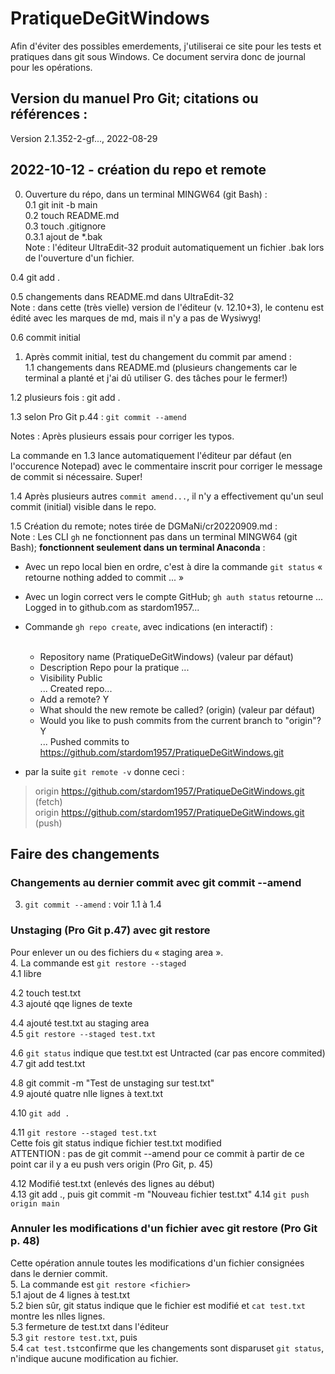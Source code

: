 # PratiqueDeGitWindows
Afin d'éviter des possibles emerdements, j'utiliserai ce site pour les tests et pratiques dans git sous Windows. Ce document servira donc de journal pour les opérations.

## Version du manuel Pro Git; citations ou références :
Version 2.1.352-2-gf..., 2022-08-29

## 2022-10-12 - création du repo et remote
0. Ouverture du répo, dans un terminal MINGW64 (git Bash) :<br>
 0.1 git init -b main<br>
 0.2 touch README.md<br>
 0.3 touch .gitignore<br>
  0.3.1 ajout de *.bak<br>
  Note : l'éditeur UltraEdit-32 produit automatiquement un fichier .bak lors de l'ouverture d'un fichier.<br>
  
 0.4 git add .<br>
 
 0.5 changements dans README.md dans UltraEdit-32<br>
 Note : dans cette (très vielle) version de l'éditeur (v. 12.10+3),  le contenu est édité avec les marques de md, mais il n'y a pas de Wysiwyg!<br>
 
 0.6 commit initial<br>

1. Après commit initial, test du changement du commit par amend :<br>
 1.1 changements dans README.md (plusieurs changements car le terminal a planté et j'ai dû utiliser G. des tâches pour le fermer!)<br>
 
 1.2 plusieurs fois : git add .<br>
 
 1.3 selon Pro Git p.44 : ```git commit --amend```<br>

  Notes :
  Après plusieurs essais pour corriger les typos.<br>
       
  La commande en 1.3 lance automatiquement l'éditeur par défaut (en l'occurence Notepad) avec le commentaire inscrit pour corriger le message de commit si nécessaire. Super!<br>

  1.4 Après plusieurs autres ```commit amend...```, il n'y a effectivement qu'un seul commit (initial) visible dans le repo.<br>
    
  1.5 Création du remote; notes tirée de DGMaNi/cr20220909.md :<br>
  Note : Les CLI ```gh``` ne fonctionnent pas dans un terminal MINGW64 (git Bash); **fonctionnent seulement dans un terminal Anaconda** :<br>
* Avec un repo local bien en ordre, c'est à dire la commande ```git status``` « retourne nothing added to commit ... »<br>
* Avec un login correct vers le compte GitHub; ```gh auth status``` retourne
... Logged in to github.com as stardom1957...

* Commande ```gh repo create```, avec indications (en interactif) :<br><br>
  - Repository name (PratiqueDeGitWindows) (valeur par défaut)<br>
  - Description Repo pour la pratique ...<br>
  - Visibility Public<br>
    ... Created repo...<br>
  - Add a remote? Y<br>
  - What should the new remote be called? (origin) (valeur par défaut)<br>
  - Would you like to push commits from the current branch to "origin"? Y<br>
    ... Pushed commits to https://github.com/stardom1957/PratiqueDeGitWindows.git<br>

* par la suite ```git remote -v``` donne ceci :<br>
>origin  https://github.com/stardom1957/PratiqueDeGitWindows.git (fetch)<br>
>origin  https://github.com/stardom1957/PratiqueDeGitWindows.git (push)<br>


## Faire des changements
### Changements au dernier commit avec git commit --amend
3. ```git commit --amend``` : voir 1.1 à 1.4<br>
 
### Unstaging (Pro Git p.47) avec git restore
Pour enlever un ou des fichiers du « staging area ».<br>
4. La commande est ```git restore --staged```<br>
 4.1 libre<br>
  
 4.2 touch test.txt<br>
 4.3 ajouté qqe lignes de texte<br>
  
 4.4 ajouté test.txt au staging area<br>
 4.5 ```git restore --staged test.txt```<br>
  
 4.6 ```git status``` indique que test.txt est Untracted (car pas encore commited)<br>
 4.7 git add test.txt<br>
  
 4.8 git commit -m "Test de unstaging sur test.txt"<br>
 4.9 ajouté quatre nlle lignes à text.txt<br>
  
 4.10 ```git add .```<br>
  
 4.11 ```git restore --staged test.txt```<br>
       Cette fois git status indique fichier test.txt modified<br>
       ATTENTION : pas de git commit --amend pour ce commit à partir de ce point car il y a eu push vers origin (Pro Git, p. 45)<br>

 4.12 Modifié test.txt (enlevés des lignes au début)<br>
 4.13 git add ., puis git commit -m "Nouveau fichier test.txt"
 4.14 ```git push origin main```<br>
  
### Annuler les modifications d'un fichier avec git restore (Pro Git p. 48)
Cette opération annule toutes les modifications d'un fichier consignées dans le dernier commit.<br>
5. La commande est ```git restore <fichier>```<br>
 5.1 ajout de 4 lignes à test.txt<br>
 5.2 bien sûr, git status indique que le fichier est modifié et ```cat test.txt``` montre les nlles lignes.<br>
 5.3 fermeture de test.txt dans l'éditeur<br>
 5.3 ```git restore test.txt```, puis<br>
 5.4 ```cat test.tst```confirme que les changements sont disparuset ```git status```, n'indique aucune modification au fichier.<br>
 
